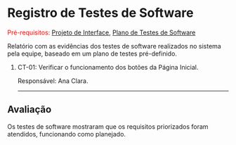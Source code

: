 # Registro de Testes de Software

<span style="color:red">Pré-requisitos: <a href="3-Projeto de Interface.md"> Projeto de Interface</a></span>, <a href="8-Plano de Testes de Software.md"> Plano de Testes de Software</a>

Relatório com as evidências dos testes de software realizados no sistema pela equipe, baseado em um plano de testes pré-definido.

<ol>

  <li> CT-01: Verificar o funcionamento dos botões da Página Inicial.

  Responsável: Ana Clara.
  <br>
    <source src="https://github.com/ICEI-PUC-Minas-PMV-ADS/pmv-ads-2024-e1-proj-web-t15-connectfit/blob/0c776c23e748923747920ea3547ef1430f276510/docs/gravacoes/gravacaoCadastro.mp4">
    
  </li>
  <hr>
  
</ol>



## Avaliação

Os testes de software mostraram que os requisitos priorizados foram atendidos, funcionando como planejado.
